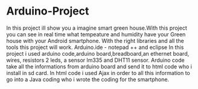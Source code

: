 # Arduino-Project
In this project ill show you a imagine smart green house.With this project you can see in real
time what tempeature and humidity have your Green house with your Android smartphone.
With the right libraries and all the tools this project will work.
 Arduino.ide - notepad ++ and eclipse 
 In this project i used arduino code,arduino board,breadboard,an ethernet board, wires, resistors 2 leds, a sensor lm335 and DHT11 sensor.
 Arduino code take all the informations from arduino board and send it to html code who i install in sd card. In html code i used Ajax in
 order to all this information to go into a Java coding who i wrote the coding for the smartphone.
 

